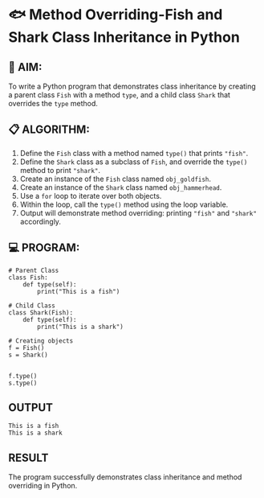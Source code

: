 # 🐟 Method Overriding-Fish and Shark Class Inheritance in Python

## 🧠 AIM:
To write a Python program that demonstrates class inheritance by creating a parent class `Fish` with a method `type`, and a child class `Shark` that overrides the `type` method.

## 📋 ALGORITHM:

1. Define the `Fish` class with a method named `type()` that prints `"fish"`.
2. Define the `Shark` class as a subclass of `Fish`, and override the `type()` method to print `"shark"`.
3. Create an instance of the `Fish` class named `obj_goldfish`.
4. Create an instance of the `Shark` class named `obj_hammerhead`.
5. Use a `for` loop to iterate over both objects.
6. Within the loop, call the `type()` method using the loop variable.
7. Output will demonstrate method overriding: printing `"fish"` and `"shark"` accordingly.

## 💻 PROGRAM:
```
# Parent Class
class Fish:
    def type(self):
        print("This is a fish")

# Child Class
class Shark(Fish):
    def type(self):
        print("This is a shark")

# Creating objects
f = Fish()
s = Shark()


f.type()
s.type()
```


## OUTPUT
```
This is a fish
This is a shark
```

## RESULT
The program successfully demonstrates class inheritance and method overriding in Python.
